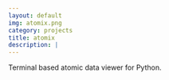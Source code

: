 ```yaml
---
layout: default
img: atomix.png
category: projects
title: atomix
description: |
---
```


Terminal based atomic data viewer for Python.
